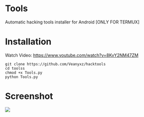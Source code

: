 # Tools

Automatic hacking tools installer for Android [ONLY FOR TERMUX]







# Installation
Watch Video: https://www.youtube.com/watch?v=8KvY2NM47ZM
```
git clone https://github.com/Veanyxz/hacktools
cd toolss
chmod +x Tools.py
python Tools.py
```
# Screenshot
<img src="https://i.imgur.com/OhhVPzU.png"/>
